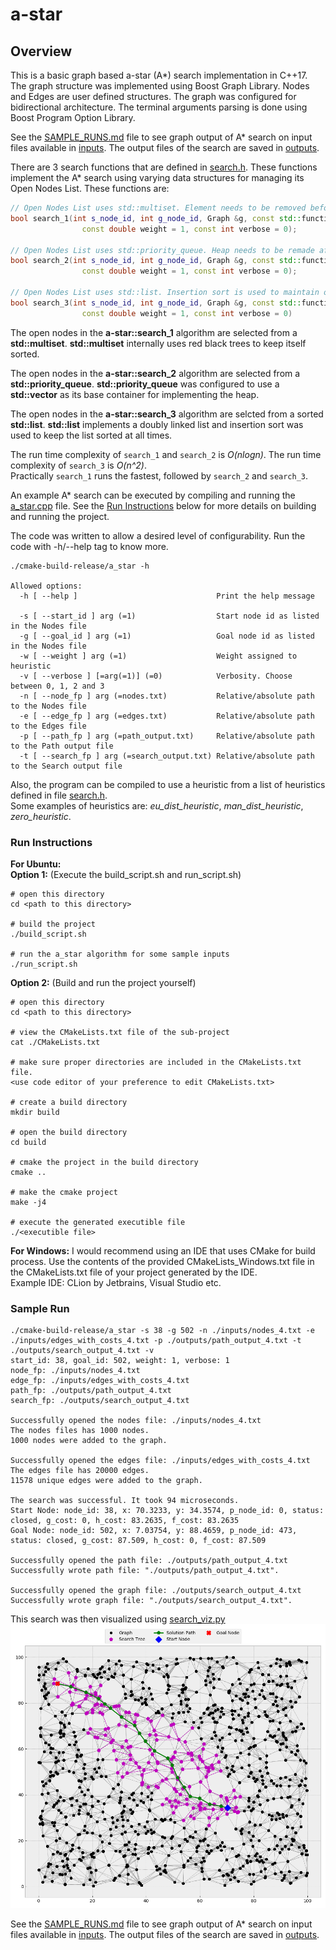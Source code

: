 # a-star

## Overview
This is a basic graph based a-star (A*) search implementation in C++17.  
The graph structure was implemented using Boost Graph Library. Nodes and Edges are user defined structures. 
The graph was configured for bidirectional architecture.
The terminal arguments parsing is done using Boost Program Option Library.

See the [SAMPLE_RUNS.md](./SAMPLE_RUNS.md) file to see graph output of A* search on input files available in 
[inputs](./inputs). The output files of the search are saved in [outputs](./outputs).

There are 3 search functions that are defined in [search.h](src/search.h). These functions implement the A* search
using varying data structures for managing its Open Nodes List. These functions are:
```c++
// Open Nodes List uses std::multiset. Element needs to be removed before modification and then re-inserted.
bool search_1(int s_node_id, int g_node_id, Graph &g, const std::function<double(Node & , Node & )> &h_func,
                const double weight = 1, const int verbose = 0);

// Open Nodes List uses std::priority_queue. Heap needs to be remade after modification of an element.
bool search_2(int s_node_id, int g_node_id, Graph &g, const std::function<double(Node & , Node & )> &h_func,
                const double weight = 1, const int verbose = 0);

// Open Nodes List uses std::list. Insertion sort is used to maintain order.
bool search_3(int s_node_id, int g_node_id, Graph &g, const std::function<double(Node & , Node & )> &h_func,
                const double weight = 1, const int verbose = 0)
```
The open nodes in the **a-star::search_1** algorithm are selected from a **std::multiset**. **std::multiset** internally 
uses red black trees to keep itself sorted.

The open nodes in the **a-star::search_2** algorithm are selected from a **std::priority_queue**. 
**std::priority_queue** was configured to use a **std::vector** as its base container for implementing the heap.

The open nodes in the **a-star::search_3** algorithm are selcted from a sorted **std::list**. **std::list** implements 
a doubly linked list and insertion sort was used to keep the list sorted at all times.

The run time complexity of `search_1` and `search_2` is *O(nlogn)*. The run time complexity of `search_3` is *O(n^2)*.  
Practically `search_1` runs the fastest, followed by `search_2` and `search_3`.

An example A* search can be executed by compiling and running the [a_star.cpp](src/a_star.cpp) file. See the
[Run Instructions](#run-instructions) below for more details on building and running the project.

The code was written to allow a desired level of configurability. Run the code with -h/--help tag to know more.  
```
./cmake-build-release/a_star -h

Allowed options:
  -h [ --help ]                               Print the help message
                                              
  -s [ --start_id ] arg (=1)                  Start node id as listed in the Nodes file
  -g [ --goal_id ] arg (=1)                   Goal node id as listed in the Nodes file
  -w [ --weight ] arg (=1)                    Weight assigned to heuristic
  -v [ --verbose ] [=arg(=1)] (=0)            Verbosity. Choose between 0, 1, 2 and 3
  -n [ --node_fp ] arg (=nodes.txt)           Relative/absolute path to the Nodes file
  -e [ --edge_fp ] arg (=edges.txt)           Relative/absolute path to the Edges file
  -p [ --path_fp ] arg (=path_output.txt)     Relative/absolute path to the Path output file
  -t [ --search_fp ] arg (=search_output.txt) Relative/absolute path to the Search output file
```

Also, the program can be compiled to use a heuristic from a list of heuristics defined in file [search.h](src/search.h).  
Some examples of heuristics are: *eu_dist_heuristic*, *man_dist_heuristic*, *zero_heuristic*.  

### Run Instructions
**For Ubuntu:**  
**Option 1:** (Execute the build_script.sh and run_script.sh)
```shell script
# open this directory
cd <path to this directory>

# build the project
./build_script.sh

# run the a_star algorithm for some sample inputs
./run_script.sh
```

**Option 2:** (Build and run the project yourself)
```shell script
# open this directory
cd <path to this directory>

# view the CMakeLists.txt file of the sub-project
cat ./CMakeLists.txt

# make sure proper directories are included in the CMakeLists.txt file.
<use code editor of your preference to edit CMakeLists.txt>

# create a build directory
mkdir build

# open the build directory
cd build

# cmake the project in the build directory
cmake .. 

# make the cmake project
make -j4

# execute the generated executible file
./<executible file>
```

**For Windows:** I would recommend using an IDE that uses CMake for build process. Use the contents of the provided 
CMakeLists_Windows.txt file in the CMakeLists.txt file of your project generated by the IDE.  
Example IDE: CLion by Jetbrains, Visual Studio etc.

### Sample Run
```shell script
./cmake-build-release/a_star -s 38 -g 502 -n ./inputs/nodes_4.txt -e ./inputs/edges_with_costs_4.txt -p ./outputs/path_output_4.txt -t ./outputs/search_output_4.txt -v
start_id: 38, goal_id: 502, weight: 1, verbose: 1
node_fp: ./inputs/nodes_4.txt
edge_fp: ./inputs/edges_with_costs_4.txt
path_fp: ./outputs/path_output_4.txt
search_fp: ./outputs/search_output_4.txt

Successfully opened the nodes file: ./inputs/nodes_4.txt
The nodes files has 1000 nodes.
1000 nodes were added to the graph.

Successfully opened the edges file: ./inputs/edges_with_costs_4.txt
The edges file has 20000 edges.
11578 unique edges were added to the graph.

The search was successful. It took 94 microseconds.
Start Node: node_id: 38, x: 70.3233, y: 34.3574, p_node_id: 0, status: closed, g_cost: 0, h_cost: 83.2635, f_cost: 83.2635
Goal Node: node_id: 502, x: 7.03754, y: 88.4659, p_node_id: 473, status: closed, g_cost: 87.509, h_cost: 0, f_cost: 87.509

Successfully opened the path file: ./outputs/path_output_4.txt
Successfully wrote path file: "./outputs/path_output_4.txt".

Successfully opened the graph file: ./outputs/search_output_4.txt
Successfully wrote graph file: "./outputs/search_output_4.txt".
```

This search was then visualized using [search_viz.py](./support_files/search_viz.py)  
![sol_4.png](./outputs/sol_4.png)

See the [SAMPLE_RUNS.md](./SAMPLE_RUNS.md) file to see graph output of A* search on input files available in 
[inputs](./inputs). The output files of the search are saved in [outputs](./outputs).

